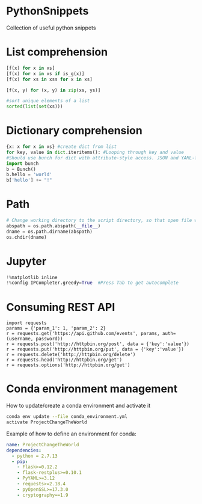 # PythonSnippets
Collection of useful python snippets

# List comprehension
```python
[f(x) for x in xs]
[f(x) for x in xs if is_g(x)]
[f(x) for xs in xss for x in xs]

[f(x, y) for (x, y) in zip(xs, ys)]

#sort unique elements of a list
sorted(list(set(xs)))
```
# Dictionary comprehension
```python
{x: x for x in xs} #create dict from list
for key, value in dict.iteritems(): #Looping through key and value
#Should use bunch for dict with attribute-style access. JSON and YAML-friendly
import bunch
b = Bunch()
b.hello = 'world'
b['hello'] += "!"
```
# Path
```python
# Change working directory to the script directory, so that open file will work with relative path
abspath = os.path.abspath(__file__)
dname = os.path.dirname(abspath)
os.chdir(dname)
```

# Jupyter
```python
!%matplotlib inline
!%config IPCompleter.greedy=True  #Press Tab to get autocomplete
```

# Consuming REST API
```
import requests
params = {'param_1': 1, 'param_2': 2}
r = requests.get('https://api.github.com/events', params, auth=(username, password))
r = requests.post('http://httpbin.org/post', data = {'key':'value'})
r = requests.put('http://httpbin.org/put', data = {'key':'value'})
r = requests.delete('http://httpbin.org/delete')
r = requests.head('http://httpbin.org/get')
r = requests.options('http://httpbin.org/get')
```
# Conda environment management
How to update/create a conda environment and activate it
```bash
conda env update --file conda_environment.yml
activate ProjectChangeTheWorld
```
Example of how to define an environment for conda:
```yaml
name: ProjectChangeTheWorld
dependencies:
  - python = 2.7.13
  - pip:
    - Flask>=0.12.2
    - flask-restplus>=0.10.1
    - PyYAML>=3.12
    - requests>=2.18.4
    - pyOpenSSL>=17.3.0
    - cryptography==1.9
```
